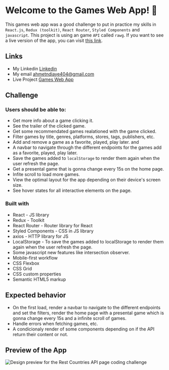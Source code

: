  # Welcome to the Games Web App! 🍃

This games web app was a good challenge to put in practice my skills in `React.js`, `Redux (toolkit)`, `React Router`, `Styled Components` and `javascript`. This project is using an game `API` called `rawg`. If you want to see a live version of the app, you can visit [this link](https://mouhametnd-games-app.netlify.app/). 

## Links
- My Linkedin [Linkedin](https://www.linkedin.com/in/mouhametndiaye/)
- My email ahmetndiaye404@gmail.com
- Live Project [ Games Web App](https://mouhametnd-games-app.netlify.app/)

## Challenge  

###  Users should be able to:

- Get more info about a game clicking it.
- See the trailer of the clicked game. 
- Get some recommendated games realationed with the game clicked.
- Filter games by title, genres, platforms, stores, tags, publishers, etc. 
- Add and remove a game as a favorite, played, play later. and
- A navbar to navigate through the different endpoints for the games add as a favorite, played, play later.
- Save the games added to `localStorage` to render them again when the user refresh the page.
- Get a presental game that is gonna change every 15s on the home page.
- Infite scroll to load more games.
- View the optimal layout for the app depending on their device's screen size.
- See hover states for all interactive elements on the page.


### Built with

- React - JS library
- Redux - Toolkit
- React Router - Router library for React
- Styled Components - CSS in JS library
- axios - HTTP library for JS
- LocalStorage - To save the games added to localStorage to render them again when the user refresh the page.
- Some javascript new features like intersection observer.
- Mobile-first workflow
- CSS Flexbox
- CSS Grid
- CSS custom properties
- Semantic HTML5 markup

## Expected behavior

- On the first load, render a navbar to navigate to the different endpoints and set the filters, render the home page with a presental game which is gonna change every 15s and a infinite scroll of games.
- Handle errors when fetching games, etc.  
- A condicionaly render of some components depending on if the API return their content or not.

## Preview of the App
![Design preview for the Rest Countries API page coding challenge](./preview.gif)

